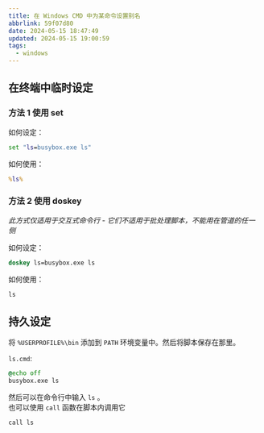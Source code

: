 ```yaml
---
title: 在 Windows CMD 中为某命令设置别名
abbrlink: 59f07d80
date: 2024-05-15 18:47:49
updated: 2024-05-15 19:00:59
tags:
  - windows
---
```


## 在终端中临时设定

### 方法 1 使用 set

如何设定：

```cmd
set "ls=busybox.exe ls"
```

如何使用：

```cmd
%ls%
```

### 方法 2 使用 doskey

_此方式仅适用于交互式命令行 - 它们不适用于批处理脚本，不能用在管道的任一侧_  

如何设定：

```cmd
doskey ls=busybox.exe ls
```

如何使用：

```cmd
ls
```

## 持久设定

将 `%USERPROFILE%\bin` 添加到 `PATH` 环境变量中。然后将脚本保存在那里。

`ls.cmd`:

```cmd
@echo off
busybox.exe ls
```

然后可以在命令行中输入 `ls` 。  
也可以使用 `call` 函数在脚本内调用它

```
call ls
```
